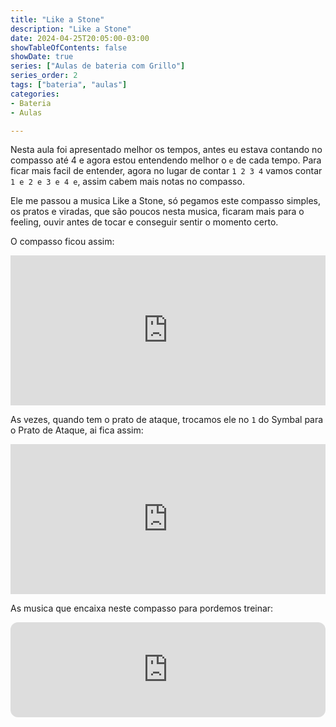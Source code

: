```yaml
---
title: "Like a Stone"
description: "Like a Stone"
date: 2024-04-25T20:05:00-03:00
showTableOfContents: false
showDate: true
series: ["Aulas de bateria com Grillo"]
series_order: 2
tags: ["bateria", "aulas"]
categories:
- Bateria
- Aulas

---
```


Nesta aula foi apresentado melhor os tempos, antes eu estava contando no compasso até 4 e agora estou entendendo melhor o `e` de cada tempo.
Para ficar mais facil de entender, agora no lugar de contar `1 2 3 4` vamos contar `1 e 2 e 3 e 4 e`, assim cabem mais notas no compasso.

Ele me passou a musica Like a Stone, só pegamos este compasso simples, os pratos e viradas, que são poucos nesta musica, ficaram mais para o feeling, ouvir antes de tocar e conseguir sentir o momento certo.

O compasso ficou assim:

<iframe width="100%" height="240" src="https://guisso.dev/GrooveScribe/GrooveEmbed.html?TimeSig=4/4&Div=16&Tempo=80&Measures=1&H=|x-x-x-x-x-x-x-x-|&S=|----O-------O---|&K=|o-------o-o-----|" frameborder="0" ></iframe>

As vezes, quando tem o prato de ataque, trocamos ele no `1` do Symbal para o Prato de Ataque, ai fica assim:

<iframe width="100%" height="240" src="https://guisso.dev/GrooveScribe/GrooveEmbed.html?TimeSig=4/4&Div=16&Tempo=80&Measures=1&H=|c-x-x-x-x-x-x-x-|&S=|----O-------O---|&K=|o-------o-o-----|" frameborder="0" ></iframe>

As musica que encaixa neste compasso para pordemos treinar:

<iframe style="border-radius:12px" src="https://open.spotify.com/embed/track/3YuaBvuZqcwN3CEAyyoaei?utm_source=generator" width="100%" height="152" frameBorder="0" allowfullscreen="" allow="autoplay; clipboard-write; encrypted-media; fullscreen; picture-in-picture" loading="lazy"></iframe>
